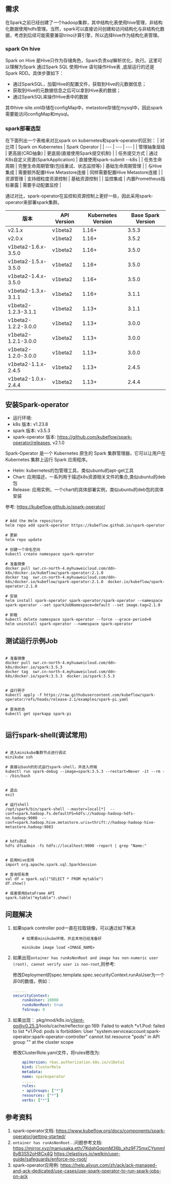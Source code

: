 ## 需求

在Spark之前已经创建了一个hadoop集群，其中结构化表使用hive管理，非结构化数据使用hdfs管理。当然，spark可以直接访问创建和访问结构化与非结构化数据，考虑到后续可能需要兼容trino计算引擎，所以选择hive作为结构化表管理。

### spark On hive


Spark on Hive 是Hive只作为存储角色，Spark负责sql解析优化，执行。这里可以理解为Spark 通过Spark SQL 使用Hive 语句操作Hive表 ,底层运行的还是 Spark RDD。具体步骤如下：

- 通过SparkSQL，加载Hive的配置文件，获取到Hive的元数据信息；
- 获取到Hive的元数据信息之后可以拿到Hive表的数据；
- 通过SparkSQL来操作Hive表中的数据


其中hive-site.xml存储在configMap中，metastore存储在mysql中，因此spark需要能访问configMap和mysql。


### spark部署选型

在下面列出一个表格来对比spark on kubernetes和spark-operator的区别：
| 对比项 | Spark on Kubernetes | Spark Operator |
| --- | --- | --- |
| 管理抽象层级	 | 更高层(CRD抽象)	 | 更底层(直接使用Spark提交机制) |
| 任务提交方式 | 通过K8s自定义资源(SparkApplication) | 直接使用spark-submit --k8s |
| 任务生命周期	 | 完整生命周期管理(包括重试、状态监控等) | 基础生命周期管理 |
| 与Hive集成 | 需要额外配置Hive Metastore连接 | 同样需要配置Hive Metastore连接 |
| 资源管理 | 支持细粒度资源控制 | 基础资源控制 |
| 监控集成 | 内置Prometheus指标暴露 | 需要手动配置监控 |


通过对比，spark-operator在监控和资源控制上更好一些，因此采用spark-operator来部署spark集群。


| 版本 | API Version | Kubernetes Version | Base Spark Version |
| --- | --- | --- | --- |
| v2.1.x | v1beta2 | 1.16+ | 3.5.3 |
| v2.0.x | v1beta2 | 1.16+ | 3.5.2 |
| v1beta2-1.6.x-3.5.0 | v1beta2 | 1.16+ | 3.5.0 |
| v1beta2-1.5.x-3.5.0 | v1beta2 | 1.16+ | 3.5.0 |
| v1beta2-1.4.x-3.5.0 | v1beta2 | 1.16+ | 3.5.0 |
| v1beta2-1.3.x-3.1.1 | v1beta2 | 1.16+ | 3.1.1 |
| v1beta2-1.2.3-3.1.1 | v1beta2 | 1.13+ | 3.1.1 |
| v1beta2-1.2.2-3.0.0 | v1beta2 | 1.13+ | 3.0.0 |
| v1beta2-1.2.1-3.0.0 | v1beta2 | 1.13+ | 3.0.0 |
| v1beta2-1.2.0-3.0.0 | v1beta2 | 1.13+ | 3.0.0 |
| v1beta2-1.1.x-2.4.5 | v1beta2 | 1.13+ | 2.4.5 |
| v1beta2-1.0.x-2.4.4 | v1beta2 | 1.13+ | 2.4.4 |


## 安装Spark-operator

- 运行环境: 
- k8s 版本: v1.23.8
- spark 版本: v3.5.3
- spark-operator 版本: https://github.com/kubeflow/spark-operator/releases, v2.1.0


Spark-Operator 是一个 Kubernetes 原生的 Spark 集群管理器，它可以让用户在 Kubernetes 集群上运行 Spark 应用程序。

- Helm: kubernetes的包管理工具，类似ubuntu的apt-get工具
- Chart: 应用描述，一系列用于描述k8s资源相关文件的集合,类似ubuntu的deb包
- Release: 应用实例，一个chart的具体部署实例，类似ubuntu的deb包的具体安装

参考: https://kubeflow.github.io/spark-operator/


```shell

# Add the Helm repository
helm repo add spark-operator https://kubeflow.github.io/spark-operator

# 更新
helm repo update

# 创建一个命名空间
kubectl create namespace spark-operator 

# 准备镜像
docker pull swr.cn-north-4.myhuaweicloud.com/ddn-k8s/docker.io/kubeflow/spark-operator:2.1.0
docker tag  swr.cn-north-4.myhuaweicloud.com/ddn-k8s/docker.io/kubeflow/spark-operator:2.1.0  docker.io/kubeflow/spark-operator:2.1.0

# 安装
helm install spark-operator spark-operator/spark-operator --namespace spark-operator --set sparkJobNamespace=default --set image.tag=2.1.0

# 卸载
kubectl delete namespace spark-operator --force --grace-period=0
helm uninstall spark-operator --namespace spark-operator

```

## 测试运行示例Job

```shell

# 准备镜像
docker pull swr.cn-north-4.myhuaweicloud.com/ddn-k8s/docker.io/spark:3.5.3
docker tag  swr.cn-north-4.myhuaweicloud.com/ddn-k8s/docker.io/spark:3.5.3  docker.io/spark:3.5.3


# 运行例子
kubectl apply -f https://raw.githubusercontent.com/kubeflow/spark-operator/refs/heads/release-2.1/examples/spark-pi.yaml

# 查询状态
kubectl get sparkapp spark-pi


```

## 运行spark-shell(调试常用)

```shell

# 进入minikube集群节点进行调试
minikube ssh

# 直接以bash的形式运行spark-shell，并进入终端
kubectl run spark-debug --image=spark:3.5.3 --restart=Never -it --rm -- /bin/bash


# 退出
exit

# 运行shell
/opt/spark/bin/spark-shell --master=local[*]  --conf=spark.hadoop.fs.defaultFS=hdfs://hadoop-hadoop-hdfs-nn.hadoop:9000  --conf=spark.hadoop.hive.metastore.uris=thrift://hadoop-hadoop-hive-metastore.hadoop:9083


# hdfs调试
hdfs dfsadmin -fs hdfs://localhost:9000 -report | grep "Name:"


# 启用Hive支持
import org.apache.spark.sql.SparkSession

# 查询现有表
val df = spark.sql("SELECT * FROM mytable")
df.show()

# 或者使用DataFrame API
spark.table("mytable").show()

```


## 问题解决


1. 如果spark controller pod一直在拉取镜像，可以通过如下解决

    ```shell
        # 如果是minikube环境，并且本地已经准备好

        minikube image load <IMAGE_NAME>

    ```

2. 如果出现`ontainer has runAsNonRoot and image has non-numeric user (root), cannot verify user is non-root`,则参考:

    修改Deployment的spec.template.spec.securityContext.runAsUser为一个非0的数值，例如：

    ```yaml
    ......
    securityContext:    
        runAsUser: 10000
        runAsNonRoot: true
        fsGroup: 0
    ```

3. 如果出现： pkg/mod/k8s.io/client-go@v0.25.3/tools/cache/reflector.go:169: Failed to watch *v1.Pod: failed to list *v1.Pod: pods is forbidden: User "system:serviceaccount:spark-operator:spark-operator-controller" cannot list resource "pods" in API group "" at the cluster scope

    修改ClusterRole.yaml文件，将rules修改为:
    ```yaml
        apiVersion: rbac.authorization.k8s.io/v1beta1
        kind: ClusterRole
        metadata:
        name: sparkoperator
        ......
        rules:
        - apiGroups: ["*"]    
        resources: ["*"]    
        verbs: ["*"]
    ```



## 参考资料
1. spark-operator文档: https://www.kubeflow.org/docs/components/spark-operator/getting-started/
2. `ontainer has runAsNonRoot..`问题参考文档:
    https://mirror.xyz/manjusaka.eth/7KdqhGqpmM36b_xhz9F75mxCYsmmI8yB3S52oH8Cx4Q
    https://elastisys.io/welkin/user-guide/safeguards/enforce-no-root/
3. spark-operator应用例: https://help.aliyun.com/zh/ack/ack-managed-and-ack-dedicated/use-cases/use-spark-operator-to-run-spark-jobs-on-ack



